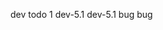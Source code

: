dev todo 1  dev-5.1
dev-5.1  bug
bug

<!DOCTYPE html>
<html lang="en">

<head>
    <meta charset="UTF-8">
    <meta name="viewport" content="width=device-width, initial-scale=1.0">
    <meta http-equiv="X-UA-Compatible" content="ie=edge">
    <title>冒泡-捕获</title>
    <style>
        #outer {
            text-align: center;
            width: 400px;
            height: 400px;
            background-color: #ccc;
            margin: 0 auto;
        }

        #middle {
            width: 250px;
            height: 250px;
            background-color: #f00;
            margin: 0 auto;
        }

        #inner {
            width: 100px;
            height: 100px;
            background-color: #0f0;
            margin: 0 auto;
        }
    </style>
</head>

<body>
    <div id='outer'>
        <span>outer</span>
        <div id='middle'>
            <span>middle</span>
            <div id='inner'>
                <span>inner</span>
            </div>
        </div>
    </div>
    <script>
        function $(element){
            return document.getElementById(element);
        }

        function on(element,event_name,handler,use_capture){
            if(addEventListener){
                $(element).addEventListener(event_name,handler,use_capture);
                }
            else{
                $(element).attachEvent('on'+event_name,handler);
            }
        }

        on("outer","click",o_click_c,true);
        on("middle","click",m_click_c,true);
        on("inner","click",i_click_c,true);

        on("outer","click",o_click_b,false);
        on("middle","click",m_click_b,false);
        on("inner","click",i_click_b,false);



        function o_click_c(){
            console.log("outer_捕获");
        }

        function m_click_c(){
            console.log("middle_捕获");
        }

        function i_click_c(){
            console.log("inner_捕获");
        }

        function o_click_b(){
            console.log("outer_冒泡");
        }

        function m_click_b(){
            console.log("middle_冒泡");
        }

        function i_click_b(){
            console.log("inner_冒泡");
        }
    </script>
</body>

</html>
